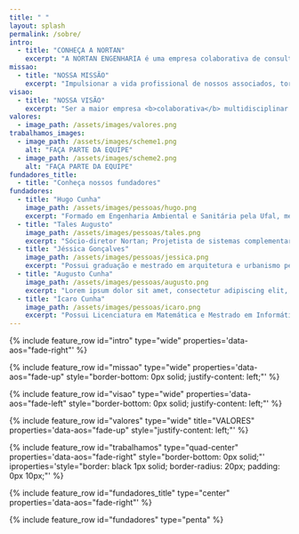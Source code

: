 ```yaml
---
title: " "
layout: splash
permalink: /sobre/
intro:
  - title: "CONHEÇA A NORTAN"
    excerpt: "A NORTAN ENGENHARIA é uma empresa colaborativa de consultores voltados para a prestação de serviços relacionados à produção, gestão e solução de espaços para construção civil e meio ambiente. Formada por profissionais criativos, inovadores, capacitados e em constante atualização para atender as necessidades de nossos clientes. Vem se destacando pela qualidade na prestação do serviço, eficiência e confiabilidade. Hoje os escritórios se situam na cidade de Maceió e de Arapiraca em Alagoas, mas a empresa funciona principalmente em ambiente virtual realizando trabalhos em outros estados.<br><br> Fundada em 2020, no início da pandemia, pelo nosso Diretor Hugo Cunha, a Nortan nasceu para trazer engenharia e arquitetura de ponta para o setor de construção civil de Alagoas, reunimos um time de engenheiros e arquitetos empreendedores e que participam do nosso modelo de negócio que valoriza o profissional. Somos a Engenharia Colaborativa, um jeito novo de entregar valor ao cliente."
missao:
  - title: "NOSSA MISSÃO"
    excerpt: "Impulsionar a vida profissional de nossos associados, tornando-os capazes para atuarem no que gostam."
visao:
  - title: "NOSSA VISÃO"
    excerpt: "Ser a maior empresa <b>colaborativa</b> multidisciplinar da construção civil e meio ambiente do Brasil."
valores:
  - image_path: /assets/images/valores.png
trabalhamos_images:
  - image_path: /assets/images/scheme1.png
    alt: "FAÇA PARTE DA EQUIPE"
  - image_path: /assets/images/scheme2.png
    alt: "FAÇA PARTE DA EQUIPE"
fundadores_title:
  - title: "Conheça nossos fundadores"
fundadores:
  - title: "Hugo Cunha"
    image_path: /assets/images/pessoas/hugo.png
    excerpt: "Formado em Engenharia Ambiental e Sanitária pela Ufal, mestre em Recursos Hídricos e Saneamento Ambiental pela Ufrgs/IPH. Especialista em Modelagem de Recursos Hídricos, foi Gerente de Gestão de Recursos Hídricos do Estado de Alagoas, tendo recorde em Outorgas para autorizações do uso da água no Estado, além de ter colaborado com a escrita de resoluções, checklist, formulários e procedimentos que atualmente regem o andamento das Outorgas. Atuando em alto nível na área há 6 anos, guiará você a ser um profissional de excelência na área de Recursos Hídricos."
  - title: "Tales Augusto"
    image_path: /assets/images/pessoas/tales.png
    excerpt: "Sócio-diretor Nortan; Projetista de sistemas complementares no setor elétrico; Especialista em Subestações e Sistema de Proteções Eletrica."
  - title: "Jéssica Gonçalves"
    image_path: /assets/images/pessoas/jessica.png
    excerpt: "Possui graduação e mestrado em arquitetura e urbanismo pela Universidade Federal de Alagoas, experiência como professora universitária em faculdade de arquitetura e urbanismo e atua há mais de 1 ano com projetos de arquitetura popular.​"
  - title: "Augusto Cunha"
    image_path: /assets/images/pessoas/augusto.png
    excerpt: "Lorem ipsum dolor sit amet, consectetur adipiscing elit, sed do eiusmod tempor incididunt ut labore et dolore magna aliqua. Ut enim ad minim veniam, quis nostrud exercitation ullamco laboris nisi ut aliquip ex ea commodo consequat. Duis aute irure dolor in reprehenderit in voluptate velit esse cillum dolore eu fugiat nulla pariatur. Excepteur sint occaecat cupidatat non proident, sunt in culpa qui officia deserunt mollit anim id est laborum."
  - title: "Ícaro Cunha"
    image_path: /assets/images/pessoas/icaro.png
    excerpt: "Possui Licenciatura em Matemática e Mestrado em Informática com enfase em computação gráfica, atualmente é Doutorando em Informática na Pontifícia Universidade Católica do Rio de Janeiro(PUC-Rio) com ênfase em aprendizagem de máquina e pesquisador/desenvolvedor bolsista do Instituto Tecgraf/PUC-Rio. Tem atuado na área de Matemática Aplicada, principalmente em computação gráfica e aprendizagem de máquina.​"
---
```


{% include feature_row id="intro" type="wide" properties='data-aos="fade-right"' %}

{% include feature_row id="missao" type="wide" properties='data-aos="fade-up" style="border-bottom: 0px solid; justify-content: left;"' %}

{% include feature_row id="visao" type="wide" properties='data-aos="fade-left" style="border-bottom: 0px solid; justify-content: left;"' %}

{% include feature_row id="valores" type="wide" title="VALORES" properties='data-aos="fade-up" style="justify-content: left;"' %}

{% include feature_row id="trabalhamos" type="quad-center" properties='data-aos="fade-right" style="border-bottom: 0px solid;"' iproperties='style="border: black 1px solid; border-radius: 20px; padding: 0px 10px;"' %}

{% include feature_row id="fundadores_title" type="center" properties='data-aos="fade-right"' %}

{% include feature_row id="fundadores" type="penta" %}
